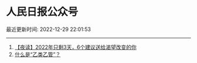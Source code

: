 # 人民日报公众号

最近更新时间: 2022-12-29 22:01:53

--- 
1. [【夜读】2022年只剩3天，6个建议送给渴望改变的你](https://mp.weixin.qq.com/s/aicm72WhtNAzorYOh341VA) 
2. [什么是“乙类乙管”？](https://mp.weixin.qq.com/s/XsKWk5oVIua6PkWbeqp80w) 
